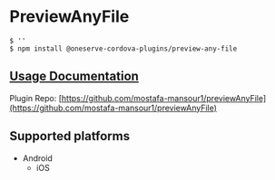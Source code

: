 # PreviewAnyFile

```
$ ''
$ npm install @oneserve-cordova-plugins/preview-any-file
```

## [Usage Documentation](https://oneserve.gitbook.io/oneserve-cordova-plugins/plugins/preview-any-file/)

Plugin Repo: [https://github.com/mostafa-mansour1/previewAnyFile](https://github.com/mostafa-mansour1/previewAnyFile)



## Supported platforms

- Android
  - iOS
  


